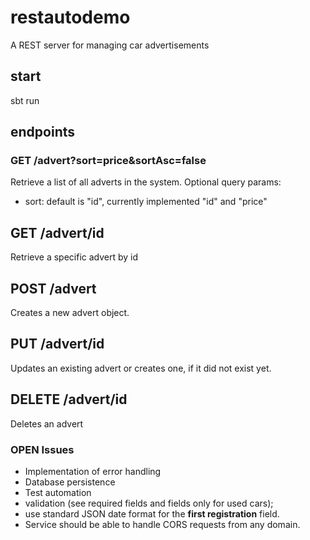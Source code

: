 # restautodemo

A REST server for managing car advertisements

## start
sbt run

## endpoints

### GET /advert?sort=price&sortAsc=false
Retrieve a list of all adverts in the system.
Optional query params:
* sort: default is "id", currently implemented "id" and "price"

## GET /advert/id
Retrieve a specific advert by id

## POST /advert
Creates a new advert object.

## PUT /advert/id
Updates an existing advert or creates one, if it did not exist yet.

## DELETE /advert/id
Deletes an advert


### OPEN Issues

* Implementation of error handling
* Database persistence
* Test automation
* validation (see required fields and fields only for used cars);
* use standard JSON date format for the **first registration** field.
* Service should be able to handle CORS requests from any domain.
